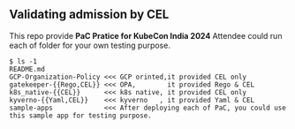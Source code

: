 ## Validating admission by CEL  

This repo provide **PaC Pratice for KubeCon India 2024** 
Attendee could run each of folder for your own testing purpose. 

```
$ ls -1    
README.md
GCP-Organization-Policy <<< GCP orinted,it provided CEL only 
gatekeeper-{{Rego,CEL}} <<< OPA,        it provided Rego & CEL
k8s_native-{{CEL}}      <<< k8s native, it provided CEL only 
kyverno-{{Yaml,CEL}}    <<< kyverno   , it provided Yaml & CEL 
sample-apps             <<< After deploying each of PaC, you could use this sample app for testing purpose. 
```
